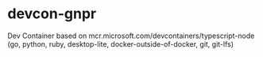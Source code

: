 # devcon-gnpr
Dev Container based on mcr.microsoft.com/devcontainers/typescript-node (go, python, ruby, desktop-lite, docker-outside-of-docker, git, git-lfs)
